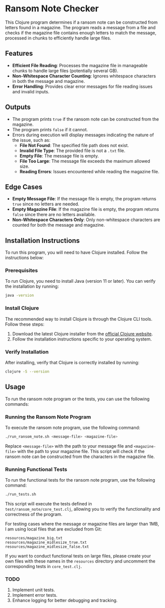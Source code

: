 # Ransom Note Checker

This Clojure program determines if a ransom note can be constructed from letters found in a magazine. The program reads a message from a file and checks if the magazine file contains enough letters to match the message, processed in chunks to efficiently handle large files.

## Features

- **Efficient File Reading**: Processes the magazine file in manageable chunks to handle large files (potentially several GB).
- **Non-Whitespace Character Counting**: Ignores whitespace characters in both the message and magazine.
- **Error Handling**: Provides clear error messages for file reading issues and invalid inputs.

## Outputs

- The program prints `true` if the ransom note can be constructed from the magazine.
- The program prints `false` if it cannot.
- Errors during execution will display messages indicating the nature of the issue, such as:
    - **File Not Found**: The specified file path does not exist.
    - **Invalid File Type**: The provided file is not a `.txt` file.
    - **Empty File**: The message file is empty.
    - **File Too Large**: The message file exceeds the maximum allowed size.
    - **Reading Errors**: Issues encountered while reading the magazine file.

## Edge Cases

- **Empty Message File**: If the message file is empty, the program returns `true` since no letters are needed.
- **Empty Magazine File**: If the magazine file is empty, the program returns `false` since there are no letters available.
- **Non-Whitespace Characters Only**: Only non-whitespace characters are counted for both the message and magazine.

## Installation Instructions

To run this program, you will need to have Clojure installed. Follow the instructions below:

### Prerequisites

To run Clojure, you need to install Java (version 11 or later). You can verify the installation by running:
  ```bash
  java -version
  ```

### Install Clojure

The recommended way to install Clojure is through the Clojure CLI tools. Follow these steps:
1. Download the latest Clojure installer from the [official Clojure website](https://clojure.org/guides/install_clojure).
2. Follow the installation instructions specific to your operating system.

### Verify Installation
After installing, verify that Clojure is correctly installed by running:

```bash
clojure -S --version
```

## Usage

To run the ransom note program or the tests, you can use the following commands:

### Running the Ransom Note Program

To execute the ransom note program, use the following command:

```bash
./run_ransom_note.sh <message-file> <magazine-file>
```

Replace `<message-file>` with the path to your message file and `<magazine-file>` with the path to your magazine file. 
This script will check if the ransom note can be constructed from the characters in the magazine file.

### Running Functional Tests

To run the functional tests for the ransom note program, use the following command:

```bash
./run_tests.sh
```

This script will execute the tests defined in `test/ransom_note/core_test.clj`, allowing you to verify 
the functionality and correctness of the program.

For testing cases where the message or magazine files are larger than 1MB, 
I am using local files that are excluded from Git:
```
resources/magazine_big.txt
resources/magazine_midlesize_true.txt
resources/magazine_midlesize_false.txt
```
If you want to conduct functional tests on large files, please create your own files with these names in 
the `resources` directory and uncomment the corresponding tests in `core_test.clj`.


### TODO

1. Implement unit tests.
2. Implement error tests.
3. Enhance logging for better debugging and tracking.





